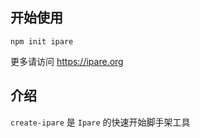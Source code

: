 <!--intro-->

## 开始使用

```
npm init ipare
```

更多请访问 <https://ipare.org>

## 介绍

`create-ipare` 是 `Ipare` 的快速开始脚手架工具

<!--intro-end-->
